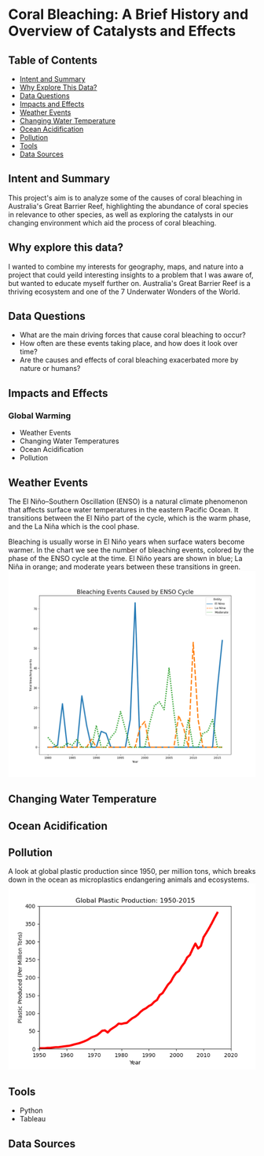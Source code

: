 # Coral Bleaching: A Brief History and Overview of Catalysts and Effects

## Table of Contents
* [Intent and Summary](#intent-and-summary)
* [Why Explore This Data?](#why-explore-this-data?)
* [Data Questions](#data-questions)
* [Impacts and Effects](#impacts-and-effects)
* [Weather Events](#weather-events)
* [Changing Water Temperature](#changing-water-temperature)
* [Ocean Acidification](#ocean-acidification)
* [Pollution](#pollution)
* [Tools](#tools)
* [Data Sources](#data-sources)

## Intent and Summary

This project's aim is to analyze some of the causes of coral bleaching in Australia's Great Barrier Reef, highlighting the abundance of coral species in relevance to other species, as well as exploring the catalysts in our changing environment which aid the process of coral bleaching. 

## Why explore this data? 

I wanted to combine my interests for geography, maps, and nature into a project that could yeild interesting insights to a problem that I was aware of, but wanted to educate myself further on. Australia's Great Barrier Reef is a thriving ecosystem and one of the 7 Underwater Wonders of the World.

## Data Questions

- What are the main driving forces that cause coral bleaching to occur?
- How often are these events taking place, and how does it look over time?
- Are the causes and effects of coral bleaching exacerbated more by nature or humans?

## Impacts and Effects
### Global Warming
- Weather Events
- Changing Water Temperatures
- Ocean Acidification
- Pollution

## Weather Events
The El Niño–Southern Oscillation (ENSO) is a natural climate phenomenon that affects surface water temperatures in the eastern Pacific Ocean. It transitions between the El Niño part of the cycle, which is the warm phase, and the La Niña which is the cool phase.

Bleaching is usually worse in El Niño years when surface waters become warmer. In the chart we see the number of bleaching events, colored by the phase of the ENSO cycle at the time. El Niño years are shown in blue; La Niña in orange; and moderate years between these transitions in green.
![ENSO-bleaching-events](https://github.com/treybourgeois/nss_capstone_2021/blob/main/data2/ENSO_bleaching_events.png?raw=true)

## Changing Water Temperature

## Ocean Acidification

## Pollution
A look at global plastic production since 1950, per million tons, which breaks down in the ocean as microplastics endangering animals and ecosystems.
![global-plastic-prod](https://github.com/treybourgeois/nss_capstone_2021/blob/main/data2/global_plastic_prod.png)
## Tools
* Python
* Tableau

## Data Sources
